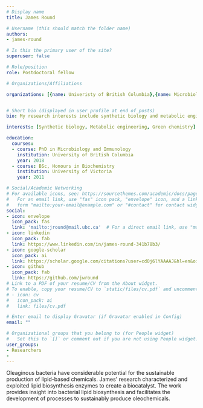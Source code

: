 ```yaml
---
# Display name
title: James Round

# Username (this should match the folder name)
authors:
- james-round

# Is this the primary user of the site?
superuser: false

# Role/position
role: Postdoctoral fellow

# Organizations/Affiliations

organizations: [{name: Univeristy of British Columbia},{name: Microbiology and Immunology}]


# Short bio (displayed in user profile at end of posts)
bio: My research interests include synthetic biology and metabolic engineering in Actinobacteria.

interests: [Synthetic biology, Metabolic engineering, Green chemistry]

education:
  courses:
  - course: PhD in Microbiology and Immunology
    institution: University of British Columbia
    year: 2018
  - course: BSc, Honours in Biochemistry
    institution: University of Victoria
    year: 2011

# Social/Academic Networking
# For available icons, see: https://sourcethemes.com/academic/docs/page-builder/#icons
#   For an email link, use "fas" icon pack, "envelope" icon, and a link in the
#   form "mailto:your-email@example.com" or "#contact" for contact widget.
social:
- icon: envelope
  icon_pack: fas
  link: 'mailto:jround@mail.ubc.ca'  # For a direct email link, use "mailto:test@example.org".
- icon: linkedin
  icon_pack: fab
  link: https://www.linkedin.com/in/james-round-341b78b3/
- icon: google-scholar
  icon_pack: ai
  link: https://scholar.google.com/citations?user=cdOj6lYAAAAJ&hl=en&oi=ao
- icon: github
  icon_pack: fab
  link: https://github.com/jwround
# Link to a PDF of your resume/CV from the About widget.
# To enable, copy your resume/CV to `static/files/cv.pdf` and uncomment the lines below.
# - icon: cv
#   icon_pack: ai
#   link: files/cv.pdf

# Enter email to display Gravatar (if Gravatar enabled in Config)
email: ""

# Organizational groups that you belong to (for People widget)
#   Set this to `[]` or comment out if you are not using People widget.
user_groups:
- Researchers
- 
---
```


Oleaginous bacteria have considerable potential for the sustainable production of lipid-based chemicals. James' research characterized and exploited lipid biosynthesis enzymes to create a biocatalyst. The work provides insight into bacterial lipid biosynthesis and facilitates the development of processes to sustainably produce oleochemicals.
